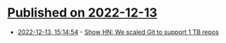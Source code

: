 # [Published on 2022-12-13](index.md)

* [2022-12-13, 15:14:54](https://news.ycombinator.com/item?id=33969908) - [Show HN: We scaled Git to support 1 TB repos](https://xethub.com/user/login)
